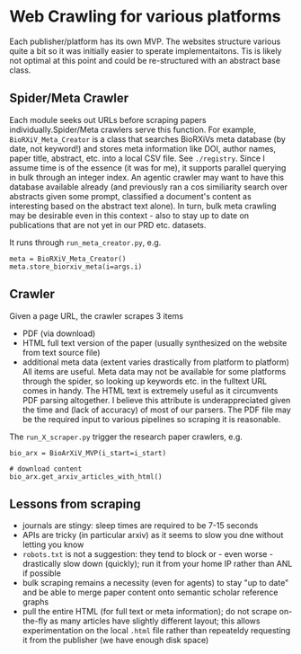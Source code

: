 # Web Crawling for various platforms
Each publisher/platform has its own MVP. The websites structure various quite a bit so it was initially easier to sperate implementaitons. Tis is likely not optimal at this point and could be re-structured with an abstract base class.


## Spider/Meta Crawler
Each module seeks out URLs before scraping papers individually.Spider/Meta crawlers serve this function. For example, `BioRXiV_Meta_Creator` is a class that searches BioRXiVs meta database (by date, not keyword!) and stores meta information like DOI, author names, paper title, abstract, etc. into a local CSV file. See `./registry`. Since I assume time is of the essence (it was for me), it supports parallel querying in bulk through an integer index.
An agentic crawler may want to have this database available already (and previously ran a cos similiarity search over abstracts given some prompt, classified a document's content as interesting based on the abstract text alone). In turn, bulk meta crawling may be desirable even in this context - also to stay up to date on publications that are not yet in our PRD etc. datasets.

It runs through `run_meta_creator.py`, e.g.
```
meta = BioRXiV_Meta_Creator()
meta.store_biorxiv_meta(i=args.i)
``` 

## Crawler
Given a page URL, the crawler scrapes 3 items
- PDF (via download)
- HTML full text version of the paper (usually synthesized on the website from text source file)
- additional meta data (extent varies drastically from platform to platform)
All items are useful. Meta data may not be available for some platforms through the spider, so looking up keywords etc. in the fulltext URL comes in handy. 
The HTML text is extremely useful as it circumvents PDF parsing altogether. I believe this attribute is underappreciated given the time and (lack of accuracy) of most of our parsers.
The PDF file may be the required input to various pipelines so scraping it is reasonable. 

The `run_X_scraper.py` trigger the research paper crawlers, e.g.

```
bio_arx = BioArXiV_MVP(i_start=i_start)

# download content
bio_arx.get_arxiv_articles_with_html()
``` 

## Lessons from scraping
- journals are stingy: sleep times are required to be 7-15 seconds
- APIs are tricky (in particular arxiv) as it seems to slow you dne without letting you know
- `robots.txt` is not a suggestion: they tend to block or - even worse - drastically slow down (quickly); run it from your home IP rather than ANL if possible
- bulk scraping remains a necessity (even for agents) to stay "up to date" and be able to merge paper content onto semantic scholar reference graphs
- pull the entire HTML (for full text or meta information); do not scrape on-the-fly as many articles have slightly different layout; this allows experimentation on the local `.html` file rather than repeateldy requesting it from the publisher (we have enough disk space)

